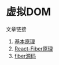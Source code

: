 # 虚拟DOM
文章链接
1. [基本原理](https://www.jianshu.com/p/2a93d0f8f6ff)
2. [React-Fiber原理](https://libin1991.github.io/2019/10/25/React-Fiber%E8%B0%83%E5%BA%A6%E5%8E%9F%E7%90%86/)
3. [fiber源码](https://libin1991.github.io/2019/10/25/React-Fiber%E8%B0%83%E5%BA%A6%E5%8E%9F%E7%90%86/)